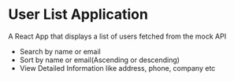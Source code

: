 # User List Application

A React App that displays a list of users fetched from the mock API
- Search by name or email
- Sort by name or email(Ascending or descending)
- View Detailed Information like address, phone, company etc
  
